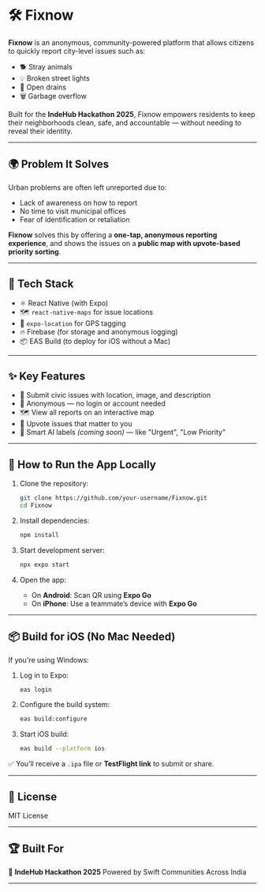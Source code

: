 # 🛠️ Fixnow

**Fixnow** is an anonymous, community-powered platform that allows citizens to quickly report city-level issues such as:
- 🐕 Stray animals  
- 💡 Broken street lights  
- 🚧 Open drains  
- 🗑️ Garbage overflow

Built for the **IndeHub Hackathon 2025**, Fixnow empowers residents to keep their neighborhoods clean, safe, and accountable — without needing to reveal their identity.

---

## 🌍 Problem It Solves

Urban problems are often left unreported due to:
- Lack of awareness on how to report  
- No time to visit municipal offices  
- Fear of identification or retaliation  

**Fixnow** solves this by offering a **one-tap, anonymous reporting experience**, and shows the issues on a **public map with upvote-based priority sorting**.

---

## 🚀 Tech Stack

- ⚛️ React Native (with Expo)  
- 🗺️ `react-native-maps` for issue locations  
- 📍 `expo-location` for GPS tagging  
- 🔥 Firebase (for storage and anonymous logging)  
- 📦 EAS Build (to deploy for iOS without a Mac)

---

## ✨ Key Features

- 📸 Submit civic issues with location, image, and description  
- 🧭 Anonymous — no login or account needed  
- 🗺️ View all reports on an interactive map  
- 🔼 Upvote issues that matter to you  
- 🧠 Smart AI labels *(coming soon)* — like "Urgent", "Low Priority"  

---

## 📱 How to Run the App Locally

1. Clone the repository:
   ```bash
   git clone https://github.com/your-username/Fixnow.git
   cd Fixnow

2. Install dependencies:

   ```bash
   npm install

3. Start development server:

   ```bash
   npx expo start
   ```

4. Open the app:

   * On **Android**: Scan QR using **Expo Go**
   * On **iPhone**: Use a teammate’s device with **Expo Go**

---

## 📦 Build for iOS (No Mac Needed)

If you're using Windows:

1. Log in to Expo:

   ```bash
   eas login

2. Configure the build system:

   ```bash
   eas build:configure

3. Start iOS build:

   ```bash
   eas build --platform ios
   ```

✅ You’ll receive a `.ipa` file or **TestFlight link** to submit or share.

---

## 📄 License

MIT License

---

## 🏆 Built For

🎯 **IndeHub Hackathon 2025**
Powered by Swift Communities Across India

---

